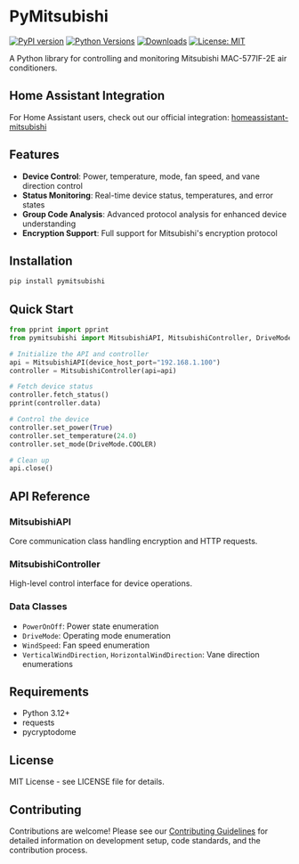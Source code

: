 # PyMitsubishi

[![PyPI version](https://badge.fury.io/py/pymitsubishi.svg)](https://badge.fury.io/py/pymitsubishi)
[![Python Versions](https://img.shields.io/pypi/pyversions/pymitsubishi.svg)](https://pypi.org/project/pymitsubishi/)
[![Downloads](https://static.pepy.tech/badge/pymitsubishi)](https://pepy.tech/project/pymitsubishi)
[![License: MIT](https://img.shields.io/badge/License-MIT-yellow.svg)](https://opensource.org/licenses/MIT)

A Python library for controlling and monitoring Mitsubishi MAC-577IF-2E air conditioners.

## Home Assistant Integration

For Home Assistant users, check out our official integration: [homeassistant-mitsubishi](https://github.com/pymitsubishi/homeassistant-mitsubishi)

## Features

- **Device Control**: Power, temperature, mode, fan speed, and vane direction control
- **Status Monitoring**: Real-time device status, temperatures, and error states
- **Group Code Analysis**: Advanced protocol analysis for enhanced device understanding
- **Encryption Support**: Full support for Mitsubishi's encryption protocol

## Installation

```bash
pip install pymitsubishi
```

## Quick Start

```python
from pprint import pprint
from pymitsubishi import MitsubishiAPI, MitsubishiController, DriveMode

# Initialize the API and controller
api = MitsubishiAPI(device_host_port="192.168.1.100")
controller = MitsubishiController(api=api)

# Fetch device status
controller.fetch_status()
pprint(controller.data)

# Control the device
controller.set_power(True)
controller.set_temperature(24.0)
controller.set_mode(DriveMode.COOLER)

# Clean up
api.close()
```

## API Reference

### MitsubishiAPI

Core communication class handling encryption and HTTP requests.

### MitsubishiController

High-level control interface for device operations.

### Data Classes

- `PowerOnOff`: Power state enumeration
- `DriveMode`: Operating mode enumeration
- `WindSpeed`: Fan speed enumeration
- `VerticalWindDirection`, `HorizontalWindDirection`: Vane direction enumerations

## Requirements

- Python 3.12+
- requests
- pycryptodome

## License

MIT License - see LICENSE file for details.

## Contributing

Contributions are welcome! Please see our [Contributing Guidelines](CONTRIBUTING.md) for detailed information on development setup, code standards, and the contribution process.
